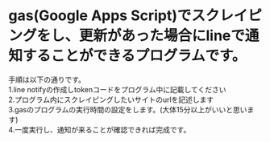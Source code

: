 # gas(Google Apps Script)でスクレイピングをし、更新があった場合にlineで通知することができるプログラムです。
手順は以下の通りです。  
1.line notifyの作成しtokenコードをプログラム中に記載してください  
2.プログラム内にスクレイピングしたいサイトのurlを記述します  
3.gasのプログラムの実行時間の設定をします。(大体15分以上がいいと思います)  
4.一度実行し、通知が来ることが確認できれば完成です。
